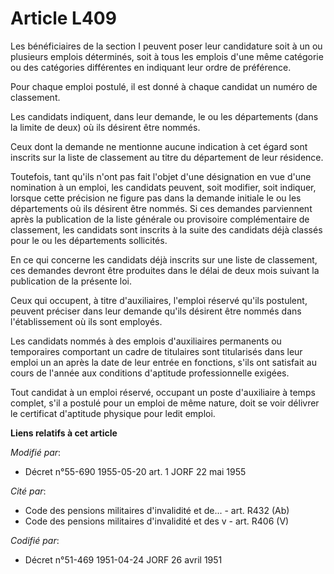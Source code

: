 # Article L409

Les bénéficiaires de la section I peuvent poser leur candidature soit à un ou plusieurs emplois déterminés, soit à tous les
emplois d'une même catégorie ou des catégories différentes en indiquant leur ordre de préférence.

Pour chaque emploi postulé, il est donné à chaque candidat un numéro de classement.

Les candidats indiquent, dans leur demande, le ou les départements (dans la limite de deux) où ils désirent être nommés.

Ceux dont la demande ne mentionne aucune indication à cet égard sont inscrits sur la liste de classement au titre du
département de leur résidence.

Toutefois, tant qu'ils n'ont pas fait l'objet d'une désignation en vue d'une nomination à un emploi, les candidats peuvent,
soit modifier, soit indiquer, lorsque cette précision ne figure pas dans la demande initiale le ou les départements où ils
désirent être nommés. Si ces demandes parviennent après la publication de la liste générale ou provisoire complémentaire de
classement, les candidats sont inscrits à la suite des candidats déjà classés pour le ou les départements sollicités.

En ce qui concerne les candidats déjà inscrits sur une liste de classement, ces demandes devront être produites dans le délai
de deux mois suivant la publication de la présente loi.

Ceux qui occupent, à titre d'auxiliaires, l'emploi réservé qu'ils postulent, peuvent préciser dans leur demande qu'ils
désirent être nommés dans l'établissement où ils sont employés.

Les candidats nommés à des emplois d'auxiliaires permanents ou temporaires comportant un cadre de titulaires sont titularisés
dans leur emploi un an après la date de leur entrée en fonctions, s'ils ont satisfait au cours de l'année aux conditions
d'aptitude professionnelle exigées.

Tout candidat à un emploi réservé, occupant un poste d'auxiliaire à temps complet, s'il a postulé pour un emploi de même
nature, doit se voir délivrer le certificat d'aptitude physique pour ledit emploi.

**Liens relatifs à cet article**

_Modifié par_:

  - Décret n°55-690 1955-05-20 art. 1 JORF 22 mai 1955

_Cité par_:

  - Code des pensions militaires d'invalidité et de... - art. R432 (Ab)
  - Code des pensions militaires d'invalidité et des v - art. R406 (V)

_Codifié par_:

  - Décret n°51-469 1951-04-24 JORF 26 avril 1951
